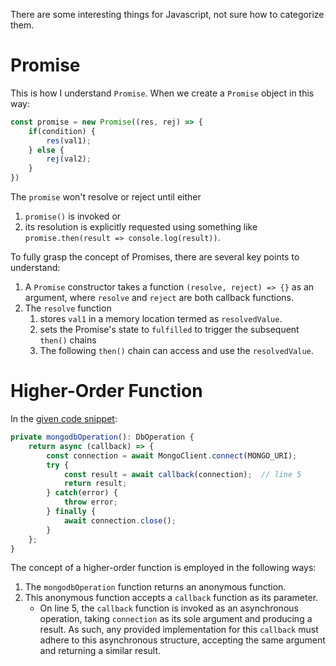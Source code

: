 There are some interesting things for Javascript, not sure how to categorize them.

# Promise
This is how I understand `Promise`.
When we create a `Promise` object in this way:
```javascript
const promise = new Promise((res, rej) => {
    if(condition) {
        res(val1);
    } else {
        rej(val2);
    }
})
```
The `promise` won't resolve or reject until either 
1. `promise()` is invoked or 
2. its resolution is explicitly requested using something like `promise.then(result => console.log(result))`.

To fully grasp the concept of Promises, there are several key points to understand:
1. A `Promise` constructor takes a function `(resolve, reject) => {}` as an argument, where `resolve` and `reject` are both callback functions.
2. The `resolve` function
   1. stores `val1` in a memory location termed as `resolvedValue`.
   2. sets the Promise's state to `fulfilled` to trigger the subsequent `then()` chains
   3. The following `then()` chain can access and use the `resolvedValue`.


# Higher-Order Function

In the [given code snippet](https://github.com/liushuyu6666/Jays_Express/blob/master/src/Database/DatabaseRepository.ts):
```javascript
private mongodbOperation(): DbOperation {
    return async (callback) => {
        const connection = await MongoClient.connect(MONGO_URI);
        try {
            const result = await callback(connection);  // line 5
            return result;
        } catch(error) {
            throw error;
        } finally {
            await connection.close();
        }
    };
}
```

The concept of a higher-order function is employed in the following ways:

1. The `mongodbOperation` function returns an anonymous function.
2. This anonymous function accepts a `callback` function as its parameter.
   * On line 5, the `callback` function is invoked as an asynchronous operation, taking `connection` as its sole argument and producing a result. As such, any provided implementation for this `callback` must adhere to this asynchronous structure, accepting the same argument and returning a similar result.
